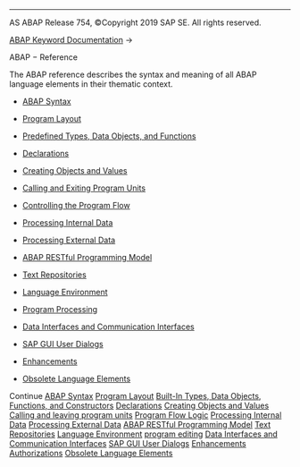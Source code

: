   

* * *

AS ABAP Release 754, ©Copyright 2019 SAP SE. All rights reserved.

[ABAP Keyword Documentation](https://help.sap.com/doc/abapdocu_754_index_htm/7.54/en-US/abenabap.htm) → 

ABAP − Reference

The ABAP reference describes the syntax and meaning of all ABAP language elements in their thematic context.

-   [ABAP Syntax](https://help.sap.com/doc/abapdocu_754_index_htm/7.54/en-US/abenabap_syntax.htm)

-   [Program Layout](https://help.sap.com/doc/abapdocu_754_index_htm/7.54/en-US/abenabap_program_layout.htm)

-   [Predefined Types, Data Objects, and Functions](https://help.sap.com/doc/abapdocu_754_index_htm/7.54/en-US/abenbuilt_in.htm)

-   [Declarations](https://help.sap.com/doc/abapdocu_754_index_htm/7.54/en-US/abendeclarations.htm)

-   [Creating Objects and Values](https://help.sap.com/doc/abapdocu_754_index_htm/7.54/en-US/abencreate_objects.htm)

-   [Calling and Exiting Program Units](https://help.sap.com/doc/abapdocu_754_index_htm/7.54/en-US/abenabap_execution.htm)

-   [Controlling the Program Flow](https://help.sap.com/doc/abapdocu_754_index_htm/7.54/en-US/abenabap_flow_logic.htm)

-   [Processing Internal Data](https://help.sap.com/doc/abapdocu_754_index_htm/7.54/en-US/abenabap_data_working.htm)

-   [Processing External Data](https://help.sap.com/doc/abapdocu_754_index_htm/7.54/en-US/abenabap_language_external_data.htm)

-   [ABAP RESTful Programming Model](https://help.sap.com/doc/abapdocu_754_index_htm/7.54/en-US/abenrestful_abap_programming.htm)

-   [Text Repositories](https://help.sap.com/doc/abapdocu_754_index_htm/7.54/en-US/abenabap_texts.htm)

-   [Language Environment](https://help.sap.com/doc/abapdocu_754_index_htm/7.54/en-US/abenlanguage.htm)

-   [Program Processing](https://help.sap.com/doc/abapdocu_754_index_htm/7.54/en-US/abenprogram_editing.htm)

-   [Data Interfaces and Communication Interfaces](https://help.sap.com/doc/abapdocu_754_index_htm/7.54/en-US/abenabap_data_communication.htm)

-   [SAP GUI User Dialogs](https://help.sap.com/doc/abapdocu_754_index_htm/7.54/en-US/abenabap_screens.htm)

-   [Enhancements](https://help.sap.com/doc/abapdocu_754_index_htm/7.54/en-US/abenenhancement_framework.htm)

-   [Obsolete Language Elements](https://help.sap.com/doc/abapdocu_754_index_htm/7.54/en-US/abenabap_obsolete.htm)

Continue
[ABAP Syntax](https://help.sap.com/doc/abapdocu_754_index_htm/7.54/en-US/abenabap_syntax.htm)
[Program Layout](https://help.sap.com/doc/abapdocu_754_index_htm/7.54/en-US/abenabap_program_layout.htm)
[Built-In Types, Data Objects, Functions, and Constructors](https://help.sap.com/doc/abapdocu_754_index_htm/7.54/en-US/abenbuilt_in.htm)
[Declarations](https://help.sap.com/doc/abapdocu_754_index_htm/7.54/en-US/abendeclarations.htm)
[Creating Objects and Values](https://help.sap.com/doc/abapdocu_754_index_htm/7.54/en-US/abencreate_objects.htm)
[Calling and leaving program units](https://help.sap.com/doc/abapdocu_754_index_htm/7.54/en-US/abenabap_execution.htm)
[Program Flow Logic](https://help.sap.com/doc/abapdocu_754_index_htm/7.54/en-US/abenabap_flow_logic.htm)
[Processing Internal Data](https://help.sap.com/doc/abapdocu_754_index_htm/7.54/en-US/abenabap_data_working.htm)
[Processing External Data](https://help.sap.com/doc/abapdocu_754_index_htm/7.54/en-US/abenabap_language_external_data.htm)
[ABAP RESTful Programming Model](https://help.sap.com/doc/abapdocu_754_index_htm/7.54/en-US/abenrestful_abap_programming.htm)
[Text Repositories](https://help.sap.com/doc/abapdocu_754_index_htm/7.54/en-US/abenabap_texts.htm)
[Language Environment](https://help.sap.com/doc/abapdocu_754_index_htm/7.54/en-US/abenlanguage.htm)
[program editing](https://help.sap.com/doc/abapdocu_754_index_htm/7.54/en-US/abenprogram_editing.htm)
[Data Interfaces and Communication Interfaces](https://help.sap.com/doc/abapdocu_754_index_htm/7.54/en-US/abenabap_data_communication.htm)
[SAP GUI User Dialogs](https://help.sap.com/doc/abapdocu_754_index_htm/7.54/en-US/abenabap_screens.htm)
[Enhancements](https://help.sap.com/doc/abapdocu_754_index_htm/7.54/en-US/abenenhancement_framework.htm)
[Authorizations](https://help.sap.com/doc/abapdocu_754_index_htm/7.54/en-US/abenbc_authority_check.htm)
[Obsolete Language Elements](https://help.sap.com/doc/abapdocu_754_index_htm/7.54/en-US/abenabap_obsolete.htm)